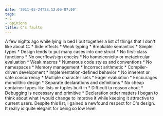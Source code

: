 ```yaml
---
date: '2011-03-24T23:12:00-07:00'
tags:
- c
- opinions
title: C's faults
---
```


A few nights ago while lying in bed I put together a list of things that I don't like about C: * Side effects * Weak typing * Breakable semantics * Simple types * Design tends to put many cases into one struct * No first-class functions * No overflow/sign checks * No homoiconicity or metacircular evaluation * Weak macros * Numerous code styles and conventions * No namespaces * Memory management * Incorrect arithmetic * Compiler-driven development * Implementation-defined behavior * No inherent or safe concurrency * Multiple character sets * Eager evaluation * Encourages monolithic design * Separate declarations and definitions * No cheap container types like lists or tuples built in * Difficult to reason about * Debugging is necessary and primitive * Declaration order matters I began to think about what I would change to improve it while keeping it attractive to current users. Despite this list, I gained a newfound respect for C's design. It really is quite elegant for being so low level.
